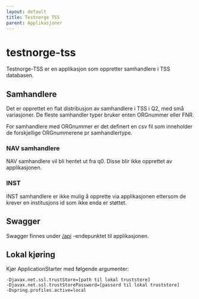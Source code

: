 ```yaml
---
layout: default
title: Testnorge TSS
parent: Applikasjoner
---
```


# testnorge-tss
Testnorge-TSS er en applikasjon som oppretter samhandlere i TSS databasen. 

## Samhandlere

Det er opprettet en flat distribusjon av samhandlere i TSS i Q2, med små variasjoner. De fleste samhandler typer bruker enten ORGnummer eller FNR. 

For samhandlere med ORGnummer er det definert en csv fil som inneholder de forskjellige ORGnummerene pr samhandlertype. 

### NAV samhandlere
NAV samhandlere vil bli hentet ut fra q0. Disse blir ikke opprettet av applikasjonen.

### INST 
INST samhandlere er ikke mulig å opprette via applikasjonen ettersom de krever en institusjons id som ikke enda er støttet.

## Swagger
Swagger finnes under [/api](https://testnorge-tss.nais.preprod.local/api) -endepunktet til applikasjonen.

## Lokal kjøring
Kjør ApplicationStarter med følgende argumenter:
```
-Djavax.net.ssl.trustStore=[path til lokal truststore]
-Djavax.net.ssl.trustStorePassword=[passord til lokal truststore]
-Dspring.profiles.active=local
```
